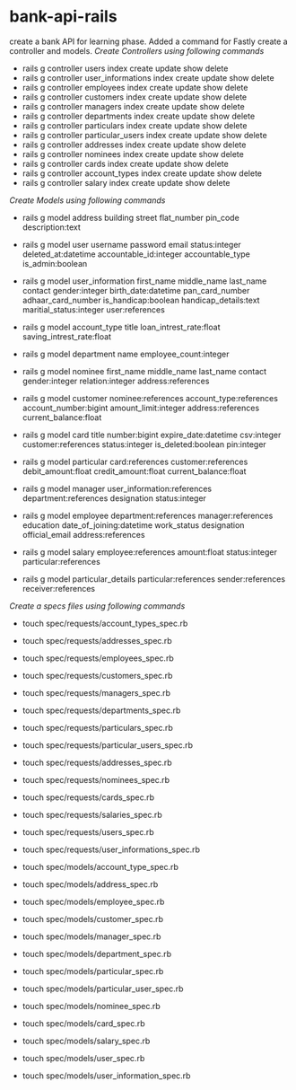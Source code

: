 # bank-api-rails
create a bank API for learning phase.
Added a command for Fastly create a controller and models.
*Create Controllers using following commands*
- rails g controller users index create update show delete
- rails g controller user_informations index create update show delete
- rails g controller employees index create update show delete
- rails g controller customers index create update show delete
- rails g controller managers index create update show delete
- rails g controller departments index create update show delete
- rails g controller particulars index create update show delete
- rails g controller particular_users index create update show delete
- rails g controller addresses index create update show delete
- rails g controller nominees index create update show delete
- rails g controller cards index create update show delete
- rails g controller account_types index create update show delete
- rails g controller salary index create update show delete

*Create Models using following commands*

- rails g model address building street flat_number pin_code description:text

- rails g model user username password email status:integer deleted_at:datetime accountable_id:integer accountable_type is_admin:boolean

- rails g model user_information first_name middle_name last_name contact gender:integer birth_date:datetime pan_card_number adhaar_card_number is_handicap:boolean handicap_details:text  maritial_status:integer user:references

- rails g model account_type title loan_intrest_rate:float saving_intrest_rate:float
- rails g model department name employee_count:integer
- rails g model nominee first_name middle_name last_name contact gender:integer relation:integer address:references
- rails g model customer nominee:references account_type:references account_number:bigint amount_limit:integer address:references current_balance:float
- rails g model card title number:bigint expire_date:datetime csv:integer customer:references status:integer is_deleted:boolean pin:integer
- rails g model particular card:references customer:references debit_amount:float credit_amount:float current_balance:float
- rails g model manager user_information:references department:references designation status:integer
- rails g model employee department:references manager:references education date_of_joining:datetime work_status designation official_email address:references
- rails g model salary employee:references amount:float status:integer particular:references
- rails g model particular_details particular:references sender:references receiver:references

*Create a specs files using following commands*
- touch spec/requests/account_types_spec.rb
- touch spec/requests/addresses_spec.rb
- touch spec/requests/employees_spec.rb
- touch spec/requests/customers_spec.rb
- touch spec/requests/managers_spec.rb
- touch spec/requests/departments_spec.rb
- touch spec/requests/particulars_spec.rb
- touch spec/requests/particular_users_spec.rb
- touch spec/requests/addresses_spec.rb
- touch spec/requests/nominees_spec.rb
- touch spec/requests/cards_spec.rb
- touch spec/requests/salaries_spec.rb
- touch spec/requests/users_spec.rb
- touch spec/requests/user_informations_spec.rb

- touch spec/models/account_type_spec.rb
- touch spec/models/address_spec.rb
- touch spec/models/employee_spec.rb
- touch spec/models/customer_spec.rb
- touch spec/models/manager_spec.rb
- touch spec/models/department_spec.rb
- touch spec/models/particular_spec.rb
- touch spec/models/particular_user_spec.rb
- touch spec/models/nominee_spec.rb
- touch spec/models/card_spec.rb
- touch spec/models/salary_spec.rb
- touch spec/models/user_spec.rb
- touch spec/models/user_information_spec.rb
